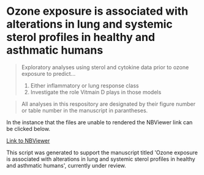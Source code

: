 # Ozone exposure is associated with alterations in lung and systemic sterol profiles in healthy and asthmatic humans


> Exploratory analyses using sterol and cytokine data prior to ozone exposure to predict...
  > 1. Either inflammatory or lung response class
  > 2. Investigate the role Vitmain D plays in those models

> All analyses in this respository are designated by their figure number or table number in the manuscript in parantheses.

In the instance that the files are unable to rendered the NBViewer link can be clicked below.

[Link to NBViewer](https://nbviewer.org/github/UNC-CEMALB/Ozone-exposure-is-associated-with-alterations-in-lung-and-systemic-sterol-profiles-in-healthy-and-as/tree/main/)

This script was generated to support the manuscript titled 'Ozone exposure is associated with alterations in lung and systemic sterol profiles in healthy and asthmatic humans', currently under review.

